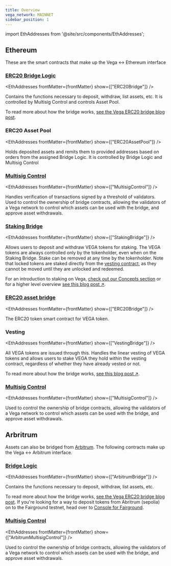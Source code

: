 ```yaml
---
title: Overview
vega_network: MAINNET
sidebar_position: 1
---
```


import EthAddresses from '@site/src/components/EthAddresses';

## Ethereum
These are the smart contracts that make up the Vega <-> Ethereum interface

### [ERC20 Bridge Logic](./interfaces/IERC20_Bridge_Logic.md)
<EthAddresses frontMatter={frontMatter} show={["ERC20Bridge"]} />

Contains the functions necessary to deposit, withdraw, list assets, etc. It is controlled by Multisig Control and controls Asset Pool.

To read more about how the bridge works, [see the Vega ERC20 bridge blog post](https://blog.vega.xyz/vega-erc20-bridge-331a5235efa2).

### ERC20 Asset Pool
<EthAddresses frontMatter={frontMatter} show={["ERC20AssetPool"]} />

Holds deposited assets and remits them to provided addresses based on orders from the assigned Bridge Logic. It is controlled by Bridge Logic and Multisig Control

### [Multisig Control](./interfaces/IMultisigControl.md)
<EthAddresses frontMatter={frontMatter} show={["MultisigControl"]} />

Handles verification of transactions signed by a threshold of validators. Used to control the ownership of bridge contracts, allowing the validators of a Vega network to control which assets can be used with the bridge, and approve asset withdrawals.

### [Staking Bridge](./interfaces/IStake.md)
<EthAddresses frontMatter={frontMatter} show={["StakingBridge"]} />

Allows users to deposit and withdraw VEGA tokens for staking. The VEGA tokens are always controlled only by the tokenholder, even when on the Staking Bridge. Stake can be removed at any time by the tokenholder. Note that locked tokens are staked directly from the [vesting contract](#vesting), as they cannot be moved until they are unlocked and redeemed.

For an introduction to staking on Vega, [check out our Concepts section](../../concepts/vega-chain/proof-of-stake.md#bridges-used-for-staking) or for a higher level overview [see this blog post ↗](https://blog.vega.xyz/staking-on-vega-17f22113e3df).

### [ERC20 asset bridge](./interfaces/IERC20_Bridge_Logic.md)
<EthAddresses frontMatter={frontMatter} show={["ERC20Bridge"]} />

The ERC20 token smart contract for VEGA token.

### Vesting
<EthAddresses frontMatter={frontMatter} show={["VestingBridge"]} />

All VEGA tokens are issued through this. Handles the linear vesting of VEGA tokens and allows users to stake VEGA they hold within the vesting contract, regardless of whether they have already vested or not.

To read more about how the bridge works, [see this blog post ↗](https://blog.vega.xyz/vega-erc20-bridge-331a5235efa2).

### [Multisig Control](./interfaces/IMultisigControl.md)

<EthAddresses frontMatter={frontMatter} show={["MultisigControl"]} />

Used to control the ownership of bridge contracts, allowing the validators of a Vega network to control which assets can be used with the bridge, and approve asset withdrawals.

## Arbritrum
Assets can also be bridged from [Arbitrum](https://arbitrum.io/). The following contracts make up the Vega <-> Arbitrum interface.

### [Bridge Logic](./interfaces/IERC20_Bridge_Logic.md)
<EthAddresses frontMatter={frontMatter} show={["ArbitrumBridge"]} />

Contains the functions necessary to deposit, withdraw, list assets, etc. 

To read more about how the bridge works, [see the Vega ERC20 bridge blog post](https://blog.vega.xyz/vega-erc20-bridge-331a5235efa2). If you're looking for a way to deposit tokens from Abritrum (sepolia) on to the Fairground testnet, head over to [Console for Fairground](https://console.fairground.wtf).

### [Multisig Control](./interfaces/IMultisigControl.md)

<EthAddresses frontMatter={frontMatter} show={["ArbitrumMultisigControl"]} />

Used to control the ownership of bridge contracts, allowing the validators of a Vega network to control which assets can be used with the bridge, and approve asset withdrawals.
